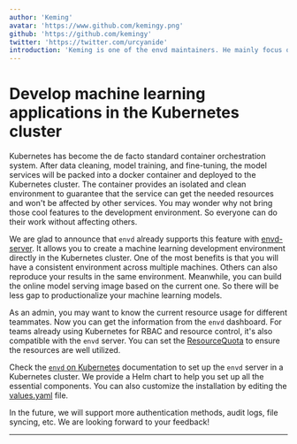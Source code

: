 ```yaml
---
author: 'Keming'
avatar: 'https://www.github.com/kemingy.png'
github: 'https://github.com/kemingy'
twitter: 'https://twitter.com/urcyanide'
introduction: 'Keming is one of the envd maintainers. He mainly focus on the online machine learning model serving part.'
---
```


# Develop machine learning applications in the Kubernetes cluster

Kubernetes has become the de facto standard container orchestration system. After data cleaning, model training, and fine-tuning, the model services will be packed into a docker container and deployed to the Kubernetes cluster. The container provides an isolated and clean environment to guarantee that the service can get the needed resources and won't be affected by other services. You may wonder why not bring those cool features to the development environment. So everyone can do their work without affecting others.

We are glad to announce that `envd` already supports this feature with [envd-server](https://github.com/tensorchord/envd-server/). It allows you to create a machine learning development environment directly in the Kubernetes cluster. One of the most benefits is that you will have a consistent environment across multiple machines. Others can also reproduce your results in the same environment. Meanwhile, you can build the online model serving image based on the current one. So there will be less gap to productionalize your machine learning models.

As an admin, you may want to know the current resource usage for different teammates. Now you can get the information from the `envd` dashboard. For teams already using Kubernetes for RBAC and resource control, it's also compatible with the `envd` server. You can set the [ResourceQuota](https://kubernetes.io/docs/concepts/policy/resource-quotas/) to ensure the resources are well utilized.

Check the [`envd` on Kubernetes](/teams/kubernetes.html) documentation to set up the `envd` server in a Kubernetes cluster. We provide a Helm chart to help you set up all the essential components. You can also customize the installation by editing the [values.yaml](https://github.com/tensorchord/envd-server/blob/main/manifests/values.yaml) file.

In the future, we will support more authentication methods, audit logs, file syncing, etc. We are looking forward to your feedback!

---

<Author/>

